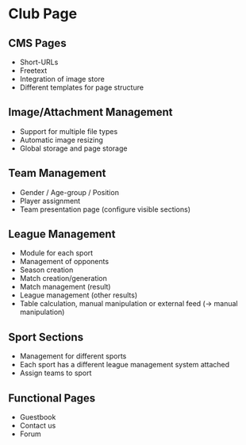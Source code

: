 # Club Page

CMS Pages
---------

* Short-URLs
* Freetext
* Integration of image store
* Different templates for page structure

Image/Attachment Management
---------

* Support for multiple file types
* Automatic image resizing
* Global storage and page storage

Team Management
---------------

* Gender / Age-group / Position
* Player assignment
* Team presentation page (configure visible sections)

League Management
-----------------

* Module for each sport
* Management of opponents
* Season creation
* Match creation/generation
* Match management (result)
* League management (other results)
* Table calculation, manual manipulation or external feed (-> manual manipulation)

Sport Sections
--------------

* Management for different sports
* Each sport has a different league management system attached
* Assign teams to sport

Functional Pages
----------------

* Guestbook
* Contact us
* Forum
